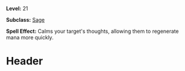 <!-- TITLE: Spell: Clarity -->
<!-- SUBTITLE:  -->

**Level:** 21

**Subclass:** [Sage](sage)

**Spell Effect:** Calms your target's thoughts, allowing them to regenerate mana more quickly.

# Header